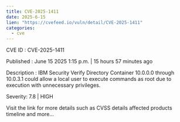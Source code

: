 ```yaml
---
title: CVE-2025-1411
date: 2025-6-15
lien: "https://cvefeed.io/vuln/detail/CVE-2025-1411"
categories:
  - cve
---
```


CVE ID : CVE-2025-1411

Published :  June 15
2025
1:15 p.m. | 15 hours
57 minutes ago

Description : IBM Security Verify Directory Container 10.0.0.0 through 10.0.3.1 could allow a local user to execute commands as root due to execution with unnecessary privileges.

Severity: 7.8 | HIGH

Visit the link for more details
such as CVSS details
affected products
timeline
and more...
